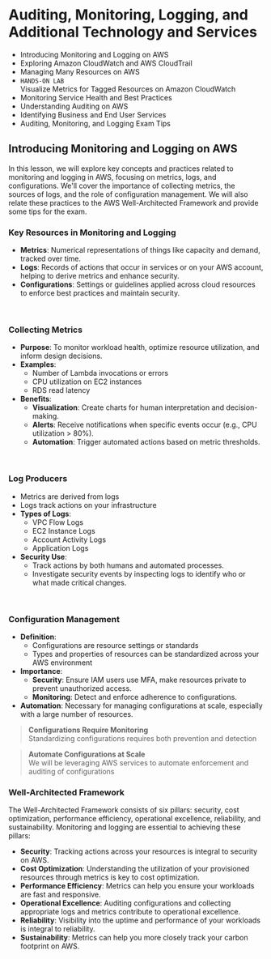 # Auditing, Monitoring, Logging, and Additional Technology and Services
- Introducing Monitoring and Logging on AWS
- Exploring Amazon CloudWatch and AWS CloudTrail
- Managing Many Resources on AWS
- `HANDS-ON LAB`<br>Visualize Metrics for Tagged Resources on Amazon CloudWatch
- Monitoring Service Health and Best Practices
- Understanding Auditing on AWS
- Identifying Business and End User Services
- Auditing, Monitoring, and Logging Exam Tips



## Introducing Monitoring and Logging on AWS

In this lesson, we will explore key concepts and practices related to monitoring and logging in AWS, focusing on metrics, logs, and configurations. We'll cover the importance of collecting metrics, the sources of logs, and the role of configuration management. We will also relate these practices to the AWS Well-Architected Framework and provide some tips for the exam.

### Key Resources in Monitoring and Logging
- **Metrics**: Numerical representations of things like capacity and demand, tracked over time.
- **Logs**: Records of actions that occur in services or on your AWS account, helping to derive metrics and enhance security.
- **Configurations**: Settings or guidelines applied across cloud resources to enforce best practices and maintain security.

<br>

### Collecting Metrics
- **Purpose**: To monitor workload health, optimize resource utilization, and inform design decisions.
- **Examples**:
  - Number of Lambda invocations or errors
  - CPU utilization on EC2 instances
  - RDS read latency
- **Benefits**:
  - **Visualization**: Create charts for human interpretation and decision-making.
  - **Alerts**: Receive notifications when specific events occur (e.g., CPU utilization > 80%).
  - **Automation**: Trigger automated actions based on metric thresholds.

<br>

### Log Producers
- Metrics are derived from logs
- Logs track actions on your infrastructure
- **Types of Logs**:
  - VPC Flow Logs
  - EC2 Instance Logs
  - Account Activity Logs
  - Application Logs
- **Security Use**:
  - Track actions by both humans and automated processes.
  - Investigate security events by inspecting logs to identify who or what made critical changes.

<br>

### Configuration Management
- **Definition**: 
  - Configurations are resource settings or standards
  - Types and properties of resources can be standardized across your AWS environment
- **Importance**:
  - **Security**: Ensure IAM users use MFA, make resources private to prevent unauthorized access.
  - **Monitoring**: Detect and enforce adherence to configurations.
- **Automation**: Necessary for managing configurations at scale, especially with a large number of resources.

> **Configurations Require Monitoring**<br>Standardizing configurations requires both prevention and detection

> **Automate Configurations at Scale**<br>We will be leveraging AWS services to automate enforcement and auditing of configurations

### Well-Architected Framework
The Well-Architected Framework consists of six pillars: security, cost optimization, performance efficiency, operational excellence, reliability, and sustainability. Monitoring and logging are essential to achieving these pillars:
- **Security**: Tracking actions across your resources is integral to security on AWS.
- **Cost Optimization**: Understanding the utilization of your provisioned resources through metrics is key to cost optimization.
- **Performance Efficiency**: Metrics can help you ensure your workloads are fast and responsive.
- **Operational Excellence**: Auditing configurations and collecting appropriate logs and metrics contribute to operational excellence.
- **Reliability**: Visibility into the uptime and performance of your workloads is integral to reliability.
- **Sustainability**: Metrics can help you more closely track your carbon footprint on AWS.

